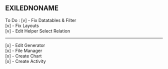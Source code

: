 ## EXILEDNONAME

To Do :
[v] - Fix Datatables & Filter <br>
[v] - Fix Layouts <br>
[v] - Edit Helper Select Relation

<hr>

[x] - Edit Generator <br>
[x] - File Manager <br>
[x] - Create Chart <br>
[x] - Create Activity <br>
